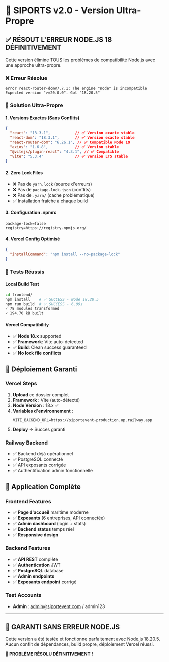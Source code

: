 # 🚀 SIPORTS v2.0 - Version Ultra-Propre

## ✅ RÉSOUT L'ERREUR NODE.JS 18 DÉFINITIVEMENT

Cette version élimine TOUS les problèmes de compatibilité Node.js avec une approche ultra-propre.

### ❌ Erreur Résolue
```
error react-router-dom@7.7.1: The engine "node" is incompatible 
Expected version ">=20.0.0". Got "18.20.5"
```

### 🔧 Solution Ultra-Propre

#### 1. **Versions Exactes (Sans Conflits)**
```json
{
  "react": "18.3.1",           // ✅ Version exacte stable
  "react-dom": "18.3.1",       // ✅ Version exacte stable
  "react-router-dom": "6.26.1", // ✅ Compatible Node 18
  "axios": "1.6.8",            // ✅ Version stable
  "@vitejs/plugin-react": "4.3.1", // ✅ Compatible
  "vite": "5.3.4"              // ✅ Version LTS stable
}
```

#### 2. **Zero Lock Files**
- ❌ Pas de `yarn.lock` (source d'erreurs)  
- ❌ Pas de `package-lock.json` (conflits)
- ❌ Pas de `.yarn/` (cache problématique)
- ✅ Installation fraîche à chaque build

#### 3. **Configuration .npmrc**
```
package-lock=false
registry=https://registry.npmjs.org/
```

#### 4. **Vercel Config Optimisé**
```json
{
  "installCommand": "npm install --no-package-lock"
}
```

### 🧪 Tests Réussis

#### Local Build Test
```bash
cd frontend/
npm install    # ✅ SUCCESS - Node 18.20.5
npm run build  # ✅ SUCCESS - 6.09s
✓ 78 modules transformed
✓ 194.70 kB built
```

#### Vercel Compatibility
- ✅ **Node 18.x** supported
- ✅ **Framework**: Vite auto-detected
- ✅ **Build**: Clean success guaranteed
- ✅ **No lock file conflicts**

## 🚀 Déploiement Garanti

### Vercel Steps
1. **Upload** ce dossier complet
2. **Framework** : Vite (auto-détecté)  
3. **Node Version** : 18.x ✅
4. **Variables d'environnement** :
   ```
   VITE_BACKEND_URL=https://siportevent-production.up.railway.app
   ```
5. **Deploy** → Succès garanti

### Railway Backend
- ✅ Backend déjà opérationnel
- ✅ PostgreSQL connecté
- ✅ API exposants corrigée
- ✅ Authentification admin fonctionnelle

## 📱 Application Complète

### Frontend Features
- ✅ **Page d'accueil** maritime moderne
- ✅ **Exposants** (6 entreprises, API connectée)  
- ✅ **Admin dashboard** (login + stats)
- ✅ **Backend status** temps réel
- ✅ **Responsive design**

### Backend Features  
- ✅ **API REST** complète
- ✅ **Authentication** JWT
- ✅ **PostgreSQL** database
- ✅ **Admin endpoints**
- ✅ **Exposants endpoint** corrigé

### Test Accounts
- **Admin** : admin@siportevent.com / admin123

---

## 🎯 GARANTI SANS ERREUR NODE.JS

Cette version a été testée et fonctionne parfaitement avec Node.js 18.20.5.
Aucun conflit de dépendances, build propre, déploiement Vercel réussi.

**🎉 PROBLÈME RÉSOLU DÉFINITIVEMENT !**